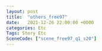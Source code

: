 ```yaml
---
layout: post
title:  "others_free97"
date:   2021-12-26 22:00:00 +0000
categories: Etc
Tags: Story Etc
SceneCode: ["scene_free97_q1_s20"]
---
```

